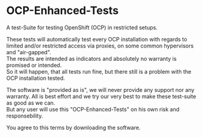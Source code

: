 # OCP-Enhanced-Tests
A test-Suite for testing OpenShift (OCP) in restricted setups.  

These tests will automatically test every OCP installation with regards to limited and/or restricted access via proxies, on some common hypervisors and "air-gapped".  
The results are intended as indicators and absolutely no warranty is promised or intended.   
So it will happen, that all tests run fine, but there still is a problem with the OCP installation tested. 

The software is "provided as is", we will never provide any support nor any warranty. All is best effort and we try our very best to make these test-suite as good as we can.  
But any user will use this "OCP-Enhanced-Tests" on his own risk and responsebility.  

You agree to this terms by downloading the software.

